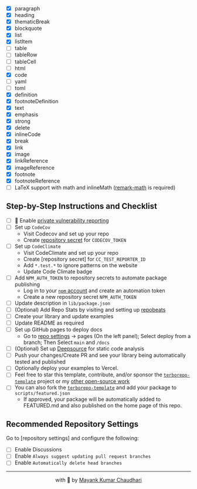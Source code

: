 - [x] paragraph
- [x] heading
- [x] thematicBreak
- [x] blockquote
- [x] list
- [x] listItem
- [ ] table
- [ ] tableRow
- [ ] tableCell
- [ ] html
- [x] code
- [ ] yaml
- [ ] toml
- [x] definition
- [x] footnoteDefinition
- [x] text
- [x] emphasis
- [x] strong
- [x] delete
- [x] inlineCode
- [x] break
- [x] link
- [x] image
- [x] linkReference
- [x] imageReference
- [x] footnote
- [x] footnoteReference
- [ ] LaTeX support with math and inlineMath ([remark-math](https://github.com/remarkjs/remark-math) is required)

## Step-by-Step Instructions and Checklist

- [ ] 🌟 Enable [private vulnerability reporting](https://github.com/tiny-md/mdast2docx/security)
- [ ] Set up `CodeCov`
  - Visit Codecov and set up your repo
  - Create [repository secret](<(https://github.com/tiny-md/mdast2docx/settings/secrets/actions)>) for `CODECOV_TOKEN`
- [ ] Set up `CodeClimate`
  - Visit CodeClimate and set up your repo
  - Create [repository secret] for `CC_TEST_REPORTER_ID`
  - Add `*.test.*` to ignore patterns on the website
  - Update Code Climate badge
- [ ] Add `NPM_AUTH_TOKEN` to repository secrets to automate package publishing
  - Log in to your [`npm` account](https://www.npmjs.com/login) and create an automation token
  - Create a new repository secret `NPM_AUTH_TOKEN`
- [ ] Update description in `lib/package.json`
- [ ] (Optional) Add Repo Stats by visiting and setting up [repobeats](https://repobeats.axiom.co/)
- [ ] Create your library and update examples
- [ ] Update README as required
- [ ] Set up GitHub pages to deploy docs
  - Go to [repo settings](https://github.com/tiny-md/mdast2docx/settings/pages) -> pages (On the left panel); Select deploy from a branch; Then Select `main` and `/docs`
- [ ] (Optional) Set up [Deepsource](https://app.deepsource.com/login) for static code analysis
- [ ] Push your changes/Create PR and see your library being automatically tested and published
- [ ] Optionally deploy your examples to Vercel.
- [ ] Feel free to star this template, contribute, and/or sponsor the [`terborepo-template`](https://github.com/react18-tools/turborepo-template) project or my [other open-source work](https://github.com/sponsors/mayank1513)
- [ ] You can also fork the [`terborepo-template`](https://github.com/react18-tools/turborepo-template/fork) and add your package to `scripts/featured.json`
  - If approved, your package will be automatically added to FEATURED.md and also published on the home page of this repo.

## Recommended Repository Settings

Go to [repository settings] and configure the following:

- [ ] Enable Discussions
- [ ] Enable `Always suggest updating pull request branches`
- [ ] Enable `Automatically delete head branches`

<hr />

<p align="center" style="text-align:center">with 💖 by <a href="https://mayank-chaudhari.vercel.app" target="_blank">Mayank Kumar Chaudhari</a></p>
